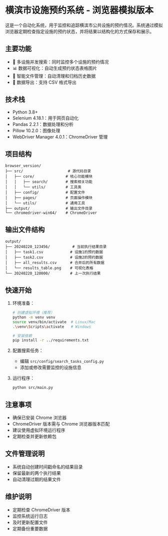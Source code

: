 # 横滨市设施预约系统 - 浏览器模拟版本

这是一个自动化系统，用于监控和追踪横滨市公共设施的预约情况。系统通过模拟浏览器定期检查指定设施的预约状态，并将结果以结构化的方式保存和展示。

## 主要功能

- 🎯 多设施并发搜索：同时监控多个设施的预约情况
- 📊 数据可视化：自动生成预约状态表格图片
- 📁 智能文件管理：自动清理和归档历史数据
- 📝 数据导出：支持 CSV 格式导出

## 技术栈

- Python 3.8+
- Selenium 4.18.1：用于网页自动化
- Pandas 2.2.1：数据处理和分析
- Pillow 10.2.0：图像处理
- WebDriver Manager 4.0.1：ChromeDriver 管理

## 项目结构

```
browser_version/
├── src/                    # 源代码目录
│   ├── core/              # 核心功能模块
│   │   ├── search/        # 搜索相关功能
│   │   └── utils/         # 工具类
│   ├── config/            # 配置文件
│   ├── pages/             # 页面操作模块
│   └── utils/             # 通用工具
├── output/                # 输出文件目录
└── chromedriver-win64/    # ChromeDriver
```

## 输出文件结构

```
output/
├── 20240220_123456/          # 当前执行结果目录
│   ├── task1.csv            # 设施1的预约数据
│   ├── task2.csv            # 设施2的预约数据
│   ├── all_results.csv      # 合并后的所有数据
│   └── results_table.png    # 可视化表格
└── 20240220_120000/         # 上一次执行结果
```

## 快速开始

1. 环境准备：
   ```bash
   # 创建虚拟环境（推荐）
   python -m venv venv
   source venv/bin/activate  # Linux/Mac
   .\venv\Scripts\activate   # Windows

   # 安装依赖
   pip install -r ../requirements.txt
   ```

2. 配置搜索任务：
   - 编辑 `src/config/search_tasks_config.py`
   - 添加或修改需要监控的设施信息

3. 运行程序：
   ```bash
   python src/main.py
   ```

## 注意事项

- 确保已安装 Chrome 浏览器
- ChromeDriver 版本需与 Chrome 浏览器版本匹配
- 建议使用虚拟环境运行程序
- 定期检查并更新依赖包

## 文件管理说明

- 系统自动创建时间戳命名的结果目录
- 保留最新的两个执行结果
- 自动清理过期的结果文件

## 维护说明

- 定期检查 ChromeDriver 版本
- 监控系统运行日志
- 及时更新配置文件
- 定期备份重要数据 
